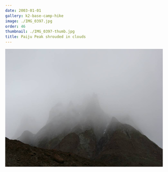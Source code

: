 ```yaml
---
date: 2003-01-01
gallery: k2-base-camp-hike
image: ./IMG_0397.jpg
order: 46
thumbnail: ./IMG_0397-thumb.jpg
title: Paiju Peak shrouded in clouds
---
```


![Paiju Peak shrouded in clouds](./IMG_0397.jpg)
